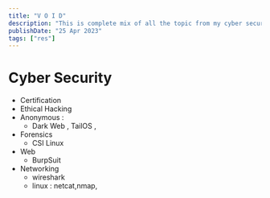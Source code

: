 ```yaml
---
title: "V O I D"
description: "This is complete mix of all the topic from my cyber security Journey"
publishDate: "25 Apr 2023"
tags: ["res"]
---
```


# Cyber Security
- Certification
- Ethical Hacking
- Anonymous : 
	+ Dark Web , TailOS ,
- Forensics
	+ CSI Linux
- Web
	+ BurpSuit
- Networking
	+ wireshark
	+ linux : netcat,nmap,